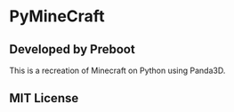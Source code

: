 # PyMineCraft

## Developed by Preboot

This is a recreation of Minecraft on Python using Panda3D.

## MIT License
